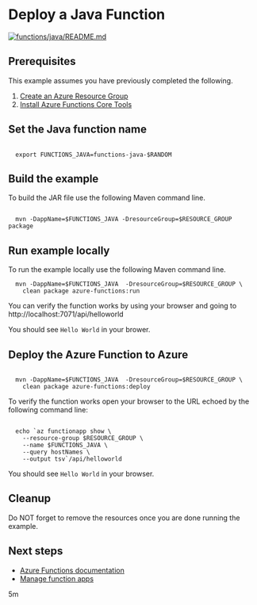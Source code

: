 
# Deploy a Java Function

[![functions/java/README.md](https://github.com/Azure-Samples/java-on-azure-examples/actions/workflows/functions_java_README_md.yml/badge.svg)](https://github.com/Azure-Samples/java-on-azure-examples/actions/workflows/functions_java_README_md.yml)

## Prerequisites

<!-- workflow.cron(0 3 * * 2) -->
<!-- workflow.include(../../group/create/README.md) -->
<!-- workflow.include(../install-tools/README.md) -->

This example assumes you have previously completed the following.

1. [Create an Azure Resource Group](../../../general/group/create/)
1. [Install Azure Functions Core Tools](https://docs.microsoft.com/azure/azure-functions/functions-run-local#install-the-azure-functions-core-tools)

<!-- workflow.run() 

  cd functions/java
  mkdir .mvn
  echo "-ntp" > .mvn/maven.config

  -->

## Set the Java function name

```shell

  export FUNCTIONS_JAVA=functions-java-$RANDOM

```

## Build the example

To build the JAR file use the following Maven command line.

```shell

  mvn -DappName=$FUNCTIONS_JAVA -DresourceGroup=$RESOURCE_GROUP package

```

## Run example locally

To run the example locally use the following Maven command line.

<!-- workflow.skip() -->
```shell
  mvn -DappName=$FUNCTIONS_JAVA  -DresourceGroup=$RESOURCE_GROUP \
    clean package azure-functions:run
```

You can verify the function works by using your browser and going to 
http://localhost:7071/api/helloworld

You should see `Hello World` in your brower.

## Deploy the Azure Function to Azure

```shell

  mvn -DappName=$FUNCTIONS_JAVA  -DresourceGroup=$RESOURCE_GROUP \
    clean package azure-functions:deploy

```

To verify the function works open your browser to the URL echoed by the 
following command line:

```shell

  echo `az functionapp show \
    --resource-group $RESOURCE_GROUP \
    --name $FUNCTIONS_JAVA \
    --query hostNames \
    --output tsv`/api/helloworld

```

You should see `Hello World` in your browser.

<!-- workflow.run()

  cd ../..

 -->

## Cleanup

<!-- workflow.directOnly() 

  az group delete --name $RESOURCE_GROUP --yes || true
  
  -->

Do NOT forget to remove the resources once you are done running the example.

## Next steps

* [Azure Functions documentation](https://docs.microsoft.com/en-us/azure/azure-functions/)
* [Manage function apps](https://docs.microsoft.com/cli/azure/functionapp)

5m
